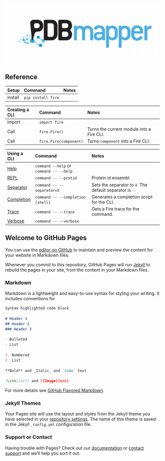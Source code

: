 <img src= "project/logo/image4.png" width = "600" heigh = "300">



## Reference

| Setup   | Command             | Notes
| :------ | :------------------ | :---------
| install | `pip install fire`  |

| Creating a CLI | Command                | Notes
| :--------------| :--------------------- | :---------
| import         | `import fire`          |
| Call           | `fire.Fire()`          | Turns the current module into a Fire CLI.
| Call           | `fire.Fire(component)` | Turns `component` into a Fire CLI.

Using a CLI                                     | Command                                 | Notes
:---------------------------------------------- | :-------------------------------------- | :----
[Help](docs/using-cli.md#help-flag)             | `command --help` or `command -- --help` |
[REPL](docs/using-cli.md#interactive-flag)      | `command -- --protid`                   | Protein id ensembl.
[Separator](docs/using-cli.md#separator-flag)   | `command -- --separator=X`              | Sets the separator to `X`. The default separator is `-`.
[Completion](docs/using-cli.md#completion-flag) | `command -- --completion [shell]`       | Generates a completion script for the CLI.
[Trace](docs/using-cli.md#trace-flag)           | `command -- --trace`                    | Gets a Fire trace for the command.
[Verbose](docs/using-cli.md#verbose-flag)       | `command -- --verbose`                  |

## Welcome to GitHub Pages

You can use the [editor on GitHub](https://github.com/vicruiser/PDBmapper/edit/master/README.md) to maintain and preview the content for your website in Markdown files.

Whenever you commit to this repository, GitHub Pages will run [Jekyll](https://jekyllrb.com/) to rebuild the pages in your site, from the content in your Markdown files.

### Markdown

Markdown is a lightweight and easy-to-use syntax for styling your writing. It includes conventions for

```markdown
Syntax highlighted code block

# Header 1
## Header 2
### Header 3

- Bulleted
- List

1. Numbered
2. List

**Bold** and _Italic_ and `Code` text

[Link](url) and ![Image](src)
```

For more details see [GitHub Flavored Markdown](https://guides.github.com/features/mastering-markdown/).

### Jekyll Themes

Your Pages site will use the layout and styles from the Jekyll theme you have selected in your [repository settings](https://github.com/vicruiser/PDBmapper/settings). The name of this theme is saved in the Jekyll `_config.yml` configuration file.

### Support or Contact

Having trouble with Pages? Check out our [documentation](https://help.github.com/categories/github-pages-basics/) or [contact support](https://github.com/contact) and we’ll help you sort it out.

